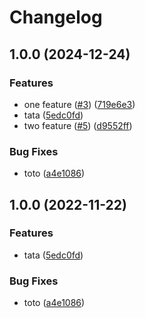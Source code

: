 # Changelog

## 1.0.0 (2024-12-24)


### Features

* one feature ([#3](https://github.com/bogaertg/release-please-maven-demo/issues/3)) ([719e6e3](https://github.com/bogaertg/release-please-maven-demo/commit/719e6e344eeb37deb185346903330e920287d124))
* tata ([5edc0fd](https://github.com/bogaertg/release-please-maven-demo/commit/5edc0fda9aa61b904a33b9e15cf06226c324762c))
* two feature ([#5](https://github.com/bogaertg/release-please-maven-demo/issues/5)) ([d9552ff](https://github.com/bogaertg/release-please-maven-demo/commit/d9552fff5d4836e3c2332584d82a91555fe187cd))


### Bug Fixes

* toto ([a4e1086](https://github.com/bogaertg/release-please-maven-demo/commit/a4e1086c401191c21d1f3dc15e11358453caa1cb))

## 1.0.0 (2022-11-22)


### Features

* tata ([5edc0fd](https://github.com/bogaertg/release-please-maven-demo/commit/5edc0fda9aa61b904a33b9e15cf06226c324762c))


### Bug Fixes

* toto ([a4e1086](https://github.com/bogaertg/release-please-maven-demo/commit/a4e1086c401191c21d1f3dc15e11358453caa1cb))
